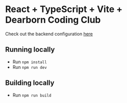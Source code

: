 # React + TypeScript + Vite + Dearborn Coding Club

Check out the backend configuration [here](https://github.com/dearborn-coding-club/website-base-backend)

## Running locally
- Run `npm install`
- Run `npm run dev`

## Building locally
- Run `npm run build`
